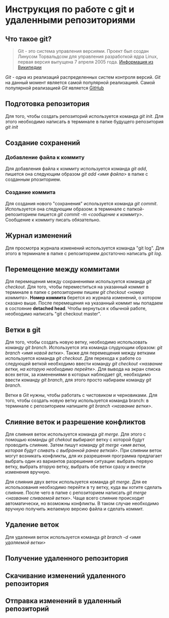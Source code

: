 # Инструкция по работе с git и удаленными репозиториями

## Что такое git?
> Git - это система управления версиями. Проект был создан Линусом Торвальдсом для управления разработкой ядра Linux, первая версия выпущена 7 апреля 2005 года. [Информация из Википедии](https://ru.wikipedia.org/wiki/Git)

*Git* - одна из реализаций распределенных систем контроля версий. *Git* на данный момент является самой популярной реализацией. Самой популярной реализацией *Git* является [GitHub](github.com) 

## Подготовка репозитория
Для того, чтобы создать репозиторий используется команда *git init*. Для этого необходимо написать в терминале в папке будущего репозитория *git init*

## Создание сохранений

### Добавление файла к коммиту
Для добавления файла к коммиту используется команда *git add*, пишется она следующим образом *git add <имя файла>* в папке с созданным рпозиторием.

### Создание коммита
Для создания нового "сохранения" используется команда *git commit*. Используется она следующим образом: в терминале с папкой-репозиторием пишется *git commit -m <сообщение к коммиту>*. Сообщение к коммиту писать обязательно.

## Журнал изменений

Для просмотра журнала изменений используется команда "git log". Для этого в терминале в папке с репозиторием достаточно написать *git log*.

## Перемещение между коммитами
Для перемещения между сохранениями используется команда *git checkout*. Для того, чтобы переместиться на указанный коммит в терминале в папке с репозиторием пишем *git checkout <номер коммита>*. **Номер коммита** берется из журнала изменений, о котором сказано выше. После перемещения на указанный коммит мы попадаем в состояние **detached head**. Чтобы вернуться к обычной работе, необходимо написать "git checkout master".

## Ветки в git
Для того, чтобы создать новую ветку, необходимо использовать команду *git branch*. Используется эта команда слудующим образом: *git branch <имя новой ветки>*. 
Также для перемещения между ветками используется команда *git checkout*. Для перехода к работе со следующей веткой необходимо ввести команду *git checkout <название ветки, на которую необходимо перейти>*.
Для вывода на экран списка всех веток, за изменениями в которых наблюдает git, необходимо ввести команду *git branch*, для этого просто набираем команду *git branch*.

Ветки в *Git* нужны, чтобы работать с чистовиком и черновиками. Для того, чтобы создать новую ветку используется команда branch: в терминале с репозиторием напишите *git branch <название ветки>*.

## Слияние веток и разрешение конфликтов
Для слияния веток используется команда *git merge*. Для этого с помощью команды *git chekout* выбирают ветку с которой будут проводить слияние. Затем пишут команду *git merge <имя ветки, которая будут сливать с выбранной ранее веткой>*.
При слиянии веток могут возникать конфликты, для их разрешения программа предлагает выбрать один из вариантов разрешения ситуации: выбрать первую ветку, выбрать вторую ветку, выбрать обе ветки сразу и внести изменения вручную.

Для слияния двух веток используется команда *git merge*. Для ее использования необходимо перейти в ту ветку, куда вы хотите сделать слияние. После чего в папке с репозиторием написать *git merge <название сливаемой ветки>*. Чаще всего слияние происходит автоматически, но возможны конфликты. В таком случае необходимо вручную получить желаемую версию файла и сделать коммит.

## Удаление веток
Для удаления веток используется команда *git branch -d <имя удаляемой ветки>*

## Получение удаленного репозитория

## Скачивание изменений удаленного репозитория

## Отправка изменений в удаленный репозиторий


